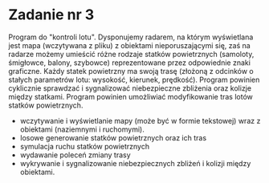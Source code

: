# Zadanie nr 3

Program do "kontroli lotu". Dysponujemy radarem, na którym wyświetlana jest mapa (wczytywana z pliku)
z obiektami nieporuszającymi się, zaś na radarze możemy umieścić różne rodzaje statków powietrznych
(samoloty, śmigłowce, balony, szybowce) reprezentowane przez odpowiednie znaki graficzne. Każdy statek powietrzny ma
swoją trasę (złożoną z odcinków o stałych parametrów lotu: wysokość, kierunek, prędkość). Program powinien cyklicznie
sprawdzać i sygnalizować niebezpieczne zbliżenia oraz kolizje między statkami. Program powinien umożliwiać modyfikowanie
tras lotów statków powietrznych.

* wczytywanie i wyświetlanie mapy (może być w formie tekstowej) wraz z obiektami (naziemnymi i ruchomymi).
* losowe generowanie statków powietrznych oraz ich tras
* symulacja ruchu statków powietrznych
* wydawanie poleceń zmiany trasy
* wykrywanie i sygnalizowanie niebezpiecznych zbliżeń i kolizji między obiektami.